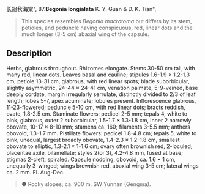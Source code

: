 长翅秋海棠",
87.**Begonia longialata** K. Y. Guan & D. K. Tian",

> This species resembles *Begonia macrotoma* but differs by its stem, petioles, and peduncle having conspicuous, red, linear dots and the much longer (3-5 cm) abaxial wing of the capsule.

## Description
Herbs, glabrous throughout. Rhizomes elongate. Stems 30-50 cm tall, with many red, linear dots. Leaves basal and cauline; stipules 1.6-1.9 × 1.2-1.3 cm; petiole 13-31 cm, glabrous, with red linear spots; blade suborbicular, slightly asymmetric, 24-44 × 24-41 cm, venation palmate, 5-9-veined, base deeply cordate, margin irregularly serrulate, distinctly divided to 2/3 of leaf length; lobes 5-7, apex acuminate; lobules present. Inflorescence glabrous, 11-23-flowered; peduncle 5-10 cm, with red linear dots; bracts reddish, ovate, 1.8-2.5 cm. Staminate flowers: pedicel 2-5 mm; tepals 4, white to pink, glabrous, outer 2 suborbicular, 1.5-1.7 × 1.3-1.8 cm, inner 2 narrowly obovate, 10-17 × 8-10 mm; stamens ca. 160; filaments 3-5.5 mm; anthers obovoid, 1.3-1.7 mm. Pistillate flowers: pedicel 1.8-4.8 cm; tepals 5, white to pink, unequal, largest broadly obovate, 1.4-2.3 × 1.2-1.8 cm, smallest obovate to elliptic, 1.3-2.1 × 1-1.6 cm; ovary often brownish red, 2-loculed; placentae axile, bilamellate; styles 2(or 3), 4.2-4.8 mm, fused at base; stigmas 2-cleft, spiraled. Capsule nodding, obovoid, ca. 1.6 × 1 cm, unequally 3-winged; wings brownish red, abaxial wing 3-5 cm; lateral wings ca. 2 mm. Fl. Aug-Dec.

> ● Rocky slopes; ca. 900 m. SW Yunnan (Gengma).
